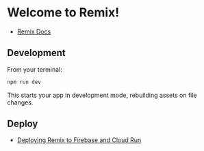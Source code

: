 # Welcome to Remix!

- [Remix Docs](https://remix.run/docs)

## Development

From your terminal:

```sh
npm run dev
```

This starts your app in development mode, rebuilding assets on file changes.

## Deploy

- [Deploying Remix to Firebase and Cloud Run](https://hasura.io/learn/graphql/remix-fullstack-firebase/introduction/)